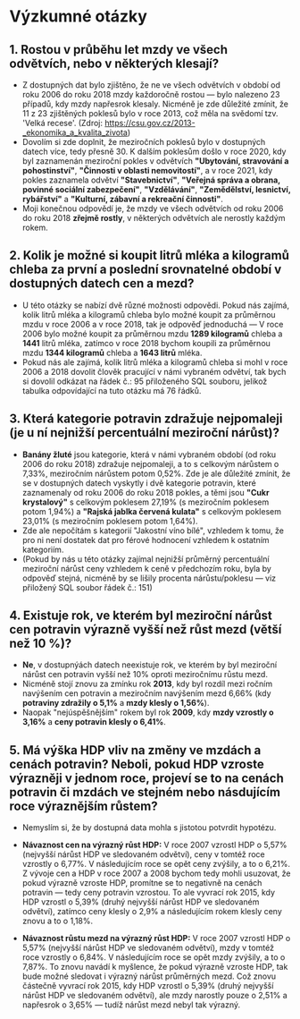 # Výzkumné otázky

## 1. Rostou v průběhu let mzdy ve všech odvětvích, nebo v některých klesají?

- Z dostupných dat bylo zjištěno, že ne ve všech odvětvích v období od roku 2006 do roku 2018 mzdy každoročně rostou — bylo nalezeno 23 případů, kdy mzdy napřesrok klesaly. Nicméně je zde důležité zmínit, že 11 z 23 zjištěných poklesů bylo v roce 2013, což měla na svědomí tzv. 'Velká recese'. 
(Zdroj: https://csu.gov.cz/2013-_ekonomika_a_kvalita_zivota)
- Dovolím si zde doplnit, že meziročních poklesů bylo v dostupných datech více, tedy přesně 30. K dalším poklesům došlo v roce 2020, kdy byl zaznamenán meziroční pokles v odvětvích **"Ubytování, stravování a pohostinství"**, **"Činnosti v oblasti nemovitostí"**, 
  a v roce 2021, kdy pokles zaznamela odvětví **"Stavebnictví"**, **"Veřejná správa a obrana, povinné sociální zabezpečení"**, **"Vzdělávání"**, **"Zemědělství, lesnictví, rybářství"** a **"Kulturní, zábavní a rekreační činnosti"**.
- Moji konečnou odpovědí je, že mzdy ve všech odvětvích od roku 2006 do roku 2018 **zřejmě rostly**, v některých odvětvích ale nerostly každým rokem.

## 2. Kolik je možné si koupit litrů mléka a kilogramů chleba za první a poslední srovnatelné období v dostupných datech cen a mezd?

- U této otázky se nabízí dvě různé možnosti odpovědi. Pokud nás zajímá, kolik litrů mléka a kilogramů chleba bylo možné koupit za průměrnou mzdu v roce 2006 a v roce 2018, tak je odpověď jednoduchá — V roce 2006 bylo možné koupit za průměrnou mzdu **1289 kilogramů** chleba a **1441** litrů mléka,
  zatímco v roce 2018 bychom koupili za průměrnou mzdu **1344 kilogramů** chleba a **1643 litrů** mléka.
- Pokud nás ale zajímá, kolik litrů mléka a kilogramů chleba si mohl v roce 2006 a 2018 dovolit člověk pracující v námi vybraném odvětví, tak bych si dovolil odkázat na řádek č.: 95  přiloženého SQL souboru, jelikož tabulka odpovídající na tuto otázku má 76 řádků.

## 3. Která kategorie potravin zdražuje nejpomaleji (je u ní nejnižší percentuální meziroční nárůst)?

- **Banány žluté** jsou kategorie, která v námi vybraném období (od roku 2006 do roku 2018) zdražuje nejpomaleji, a to s celkovým nárůstem o 7,33%, meziročním nárůstem potom 0,52%. Zde je ale důležité zmínit, že se v dostupných datech vyskytly i dvě kategorie potravin, které zaznamenaly od roku
  2006 do roku 2018 pokles, a těmi jsou **"Cukr krystalový"** s celkovým poklesem 27,19% (s meziročním poklesem potom 1,94%)  a **"Rajská jablka červená kulata"** s celkovým poklesem 23,01% (s meziročním poklesem potom 1,64%).
- Zde ale nepočítám s kategorií "Jakostní víno bílé", vzhledem k tomu, že pro ni není dostatek dat pro férové hodnocení vzhledem k ostatním kategoriím.
- (Pokud by nás u této otázky zajímal nejnižší průměrný percentuální meziroční nárůst ceny vzhledem k ceně v předchozím roku, byla by odpověď stejná, nicméně by se lišily procenta nárůstu/poklesu — viz přiložený SQL soubor řádek č.: 151)

## 4. Existuje rok, ve kterém byl meziroční nárůst cen potravin výrazně vyšší než růst mezd (větší než 10 %)?

- **Ne**, v dostupnýách datech neexistuje rok, ve kterém by byl meziroční nárůst cen potravin vyšší než 10% oproti meziročnímu růstu mezd.
- Nicméně stojí znovu za zmínku rok **2013**, kdy byl rozdíl mezi ročním navýšením cen potravin a meziročním navýšením mezd 6,66% (kdy **potraviny zdražily o 5,1%** a **mzdy klesly o 1,56%**). 
- Naopak "nejúspěšnějším" rokem byl rok **2009**, kdy **mzdy vzrostly o 3,16%** a **ceny potravin klesly o 6,41%**.

##  5. Má výška HDP vliv na změny ve mzdách a cenách potravin? Neboli, pokud HDP vzroste výrazněji v jednom roce, projeví se to na cenách potravin či mzdách ve stejném nebo násdujícím roce výraznějším růstem?

- Nemyslím si, že by dostupná data mohla s jistotou potvrdit hypotézu.
- **Návaznost cen na výrazný růst HDP:**
       V roce 2007 vzrostl HDP o 5,57% (nejvyšší nárůst HDP ve sledovaném odvětví), ceny v tomtéž roce vzrostly o 6,77%. V následujícím roce se opět ceny zvýšily, a to o 6,21%.
       Z vývoje cen a HDP v roce 2007 a 2008 bychom tedy mohli usuzovat, že pokud výrazně vzroste HDP, promítne se to negativně na cenách potravin — tedy ceny potravin vzrostou.
       To ale vyvrací rok 2015, kdy HDP vzrostl o 5,39% (druhý nejvyšší nárůst HDP ve sledovaném odvětví), zatímco ceny klesly o 2,9% a následujícím rokem klesly ceny znovu a to o 1,18%.

- **Návaznost růstu mezd na výrazný růst HDP:**
       V roce 2007 vzrostl HDP o 5,57% (nejvyšší nárůst HDP ve sledovaném odvětví), mzdy v tomtéž roce vzrostly o 6,84%. V následujícím roce se opět mzdy zvýšily, a to o 7,87%.
       To znovu navádí k myšlence, že pokud výrazně vzroste HDP, tak bude možné sledovat i výrazný nárůst průměrných mezd.
       Což znovu částečně vyvrací rok 2015, kdy HDP vzrostl o 5,39% (druhý nejvyšší nárůst HDP ve sledovaném odvětví), ale mzdy narostly pouze o 2,51% a napřesrok o 3,65% — tudíž nárůst mezd nebyl tak výrazný.
